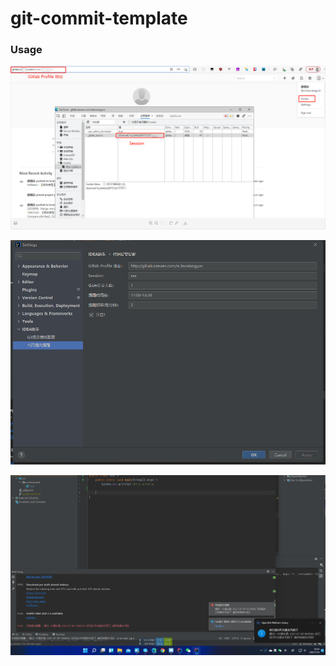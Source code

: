 # git-commit-template

### Usage

![Commit-step1](imgs/1.png)

![Commit-step1](imgs/2.jpg)

![Commit-step2](imgs/3.jpg)